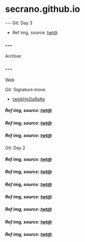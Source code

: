# secrano.github.io

--- Git: Day 3

- Ref img, source: [twt@](https://x.com/Kuroneko__x/status/1801307726599045205)



### ---
Archive:
### ---

Web

Git: Signature move.

- [twt@HoDaRaKe](https://x.com/HoDaRaKe/status/1800884181108773266)

##### Ref img, source: [twt@](https://x.com/keiuzuki/status/1800913470558494861)
##### Ref img, source: [twt@](https://x.com/yurari_banri/status/1800639644620767293)
##### Ref img, source: [twt@](https://x.com/unicouniuni3/status/1800893035213156822)

Git: Day 2

##### Ref img, source: [twt@](https://x.com/tabakko/status/1801057217954631789)
##### Ref img, source: [twt@](https://x.com/aerisephs/status/1800876314276303125)
##### Ref img, source: [twt@](https://x.com/coffee2hai/status/1801008107662745761)
##### Ref img, source: [twt@](https://x.com/PeachMilky_Cos/status/1801031739206189419)
##### Ref img, source: [twt@](https://x.com/ito_ito_18/status/1801004300673720742)
##### Ref img, source: [twt@](https://x.com/hyxpk/status/1800955236980490569)
##### Ref img, source: [twt@](https://x.com/nzxt_cam/status/1801197875143348707)
